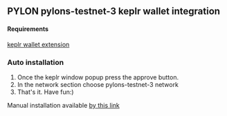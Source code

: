 <script src="./pylon.js"></script>
## PYLON pylons-testnet-3 keplr wallet integration

#### Requirements 
[keplr wallet extension](https://google.com)

### Auto installation
1) Once the keplr window popup press the approve button.  
2) In the network section choose pylons-testnet-3 network  
3) That's it. Have fun:)  

Manual installation available [by this link](https://github.com/goooodnes/Keplr_ext)
